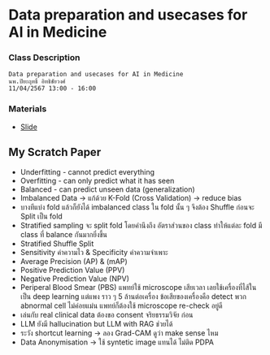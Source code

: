 # Data preparation and usecases for AI in Medicine

### Class Description

```
Data preparation and usecases for AI in Medicine
นพ.ปิยะฤทธิ์ อิทธิชัยวงศ์
11/04/2567 13:00 - 16:00
```

### Materials
- [Slide](https://drive.google.com/drive/folders/1Xadye7GBKq9rSJDbycp3KgY1XQFQ3RK7)

## My Scratch Paper
- Underfitting - cannot predict everything
- Overfitting - can only predict what it has seen
- Balanced - can predict unseen data (generalization)
- Imbalanced Data -> แก้ด้วย K-Fold (Cross Validation) -> reduce bias
- บางทีแบ่ง fold แล้วก็ยังได้ imbalanced class ใน fold นั้น ๆ จึงต้อง Shuffle ก่อนจะ Split เป็น fold
- Stratified sampling จะ split fold โดยคำนึงถึง อัตราส่วนของ class ทำให้แต่ละ fold มี class ที่ balance กันมากยิ่งขึ้น
- Stratified Shuffle Split
- Sensitivity ค่าความไว & Specificity ค่าความจำเพาะ
- Average Precision (AP) & (mAP)
- Positive Prediction Value (PPV)
- Negative Prediction Value (NPV)
- Periperal Blood Smear (PBS) แพทย์ใช้ microscope เสียเวลา เลยใช้เครื่องที่ไส้ในเป็น deep learning แต่แพง ราว ๆ 5 ล้านต่อเครื่อง ข้อเสียของเครื่องคือ detect พวก abnormal cell ไม่ค่อยแม่น แพทย์ก็ต้องใช้ microscope re-check อยู่ดี
- เล่นกับ real clinical data ต้องขอ consent จริยธรรมวิจัย ก่อน
- LLM ยังมี hallucination but LLM with RAG ช่วยได้
- ระวัง shortcut learning -> ลอง Grad-CAM ดูว่า make sense ไหม
- Data Anonymisation -> ใช้ syntetic image แทนได้ ไม่ติด PDPA
